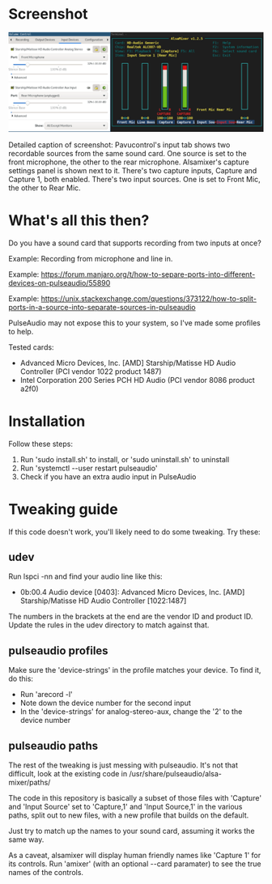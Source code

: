 # Screenshot

![Screenshot, see detailed captain below](screenshot.png)

Detailed caption of screenshot:
Pavucontrol's input tab shows two recordable sources from the same sound card.
One source is set to the front microphone, the other to the rear microphone.
Alsamixer's capture settings panel is shown next to it.
There's two capture inputs, Capture and Capture 1, both enabled.
There's two input sources. One is set to Front Mic, the other to Rear Mic.

# What's all this then?

Do you have a sound card that supports recording from two inputs at once?

Example: Recording from microphone and line in.

Example: https://forum.manjaro.org/t/how-to-separe-ports-into-different-devices-on-pulseaudio/55890

Example: https://unix.stackexchange.com/questions/373122/how-to-split-ports-in-a-source-into-separate-sources-in-pulseaudio

PulseAudio may not expose this to your system, so I've made some profiles to help.

Tested cards:

- Advanced Micro Devices, Inc. [AMD] Starship/Matisse HD Audio Controller (PCI vendor 1022 product 1487)
- Intel Corporation 200 Series PCH HD Audio (PCI vendor 8086 product a2f0)

# Installation

Follow these steps:

1. Run 'sudo install.sh' to install, or 'sudo uninstall.sh' to uninstall
3. Run 'systemctl --user restart pulseaudio'
2. Check if you have an extra audio input in PulseAudio

# Tweaking guide

If this code doesn't work, you'll likely need to do some tweaking.
Try these:

## udev

Run lspci -nn and find your audio line like this:

- 0b:00.4 Audio device [0403]: Advanced Micro Devices, Inc. [AMD] Starship/Matisse HD Audio Controller [1022:1487]

The numbers in the brackets at the end are the vendor ID and product ID.
Update the rules in the udev directory to match against that.

## pulseaudio profiles

Make sure the 'device-strings' in the profile matches your device.
To find it, do this:

- Run 'arecord -l'
- Note down the device number for the second input
- In the 'device-strings' for analog-stereo-aux, change the '2' to the device number

## pulseaudio paths

The rest of the tweaking is just messing with pulseaudio.
It's not that difficult, look at the existing code in /usr/share/pulseaudio/alsa-mixer/paths/

The code in this repository is basically a subset of those files with 'Capture' and 'Input Source' set to 'Capture,1' and 'Input Source,1' in the various paths, split out to new files, with a new profile that builds on the default.

Just try to match up the names to your sound card, assuming it works the same way.

As a caveat, alsamixer will display human friendly names like 'Capture 1' for its controls.
Run 'amixer' (with an optional --card paramater) to see the true names of the controls.

